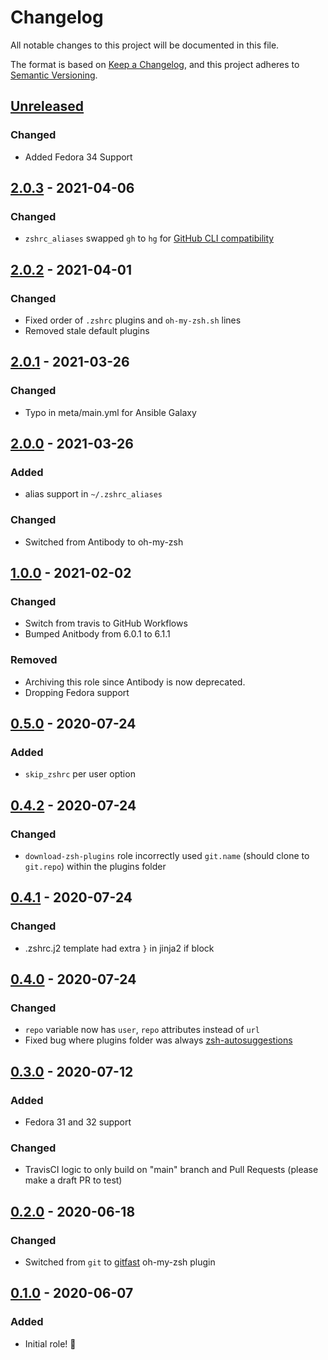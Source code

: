 # Changelog

All notable changes to this project will be documented in this file.

The format is based on [Keep a Changelog](https://keepachangelog.com/en/1.0.0/),
and this project adheres to [Semantic Versioning](https://semver.org/spec/v2.0.0.html).

## [Unreleased]

### Changed

- Added Fedora 34 Support

## [2.0.3] - 2021-04-06

### Changed

- `zshrc_aliases` swapped `gh` to `hg` for [GitHub CLI compatibility](https://github.com/cli/cli)
## [2.0.2] - 2021-04-01

### Changed

- Fixed order of `.zshrc` plugins and `oh-my-zsh.sh` lines
- Removed stale default plugins

## [2.0.1] - 2021-03-26

### Changed

- Typo in meta/main.yml for Ansible Galaxy

## [2.0.0] - 2021-03-26

### Added

- alias support in `~/.zshrc_aliases`

### Changed

- Switched from Antibody to oh-my-zsh

## [1.0.0] - 2021-02-02

### Changed

- Switch from travis to GitHub Workflows
- Bumped Anitbody from 6.0.1 to 6.1.1

### Removed

- Archiving this role since Antibody is now deprecated.
- Dropping Fedora support

## [0.5.0] - 2020-07-24

### Added

- `skip_zshrc` per user option

## [0.4.2] - 2020-07-24

### Changed

- `download-zsh-plugins` role incorrectly used `git.name` (should clone to `git.repo`) within the plugins folder

## [0.4.1] - 2020-07-24

### Changed

- .zshrc.j2 template had extra `}` in jinja2 if block

## [0.4.0] - 2020-07-24

### Changed

- `repo` variable now has `user`, `repo` attributes instead of `url`
- Fixed bug where plugins folder was always [zsh-autosuggestions](https://github.com/iancleary/ansible-role-zsh/blob/15c3751c2b59bb212c4289284a0ed380c5a1745c/tasks/download-zsh-plugins.yml#L9)

## [0.3.0] - 2020-07-12

### Added

- Fedora 31 and 32 support

### Changed

- TravisCI logic to only build on "main" branch and Pull Requests (please make a draft PR to test)

## [0.2.0] - 2020-06-18

### Changed

- Switched from `git` to [gitfast](https://github.com/ohmyzsh/ohmyzsh/tree/master/plugins/gitfast) oh-my-zsh plugin

## [0.1.0] - 2020-06-07

### Added

- Initial role! 🚀

[Unreleased]: https://github.com/iancleary/ansible-role-zsh/compare/v2.0.3...HEAD
[2.0.3]: https://github.com/iancleary/ansible-role-zsh/releases/tag/v2.0.3
[2.0.2]: https://github.com/iancleary/ansible-role-zsh/releases/tag/v2.0.2
[2.0.1]: https://github.com/iancleary/ansible-role-zsh/releases/tag/v2.0.1
[2.0.0]: https://github.com/iancleary/ansible-role-zsh/releases/tag/v2.0.0
[1.0.0]: https://github.com/iancleary/ansible-role-zsh/releases/tag/v1.0.0
[0.5.0]: https://github.com/iancleary/ansible-role-zsh/releases/tag/v0.5.0
[0.4.2]: https://github.com/iancleary/ansible-role-zsh/releases/tag/v0.4.2
[0.4.1]: https://github.com/iancleary/ansible-role-zsh/releases/tag/v0.4.1
[0.4.0]: https://github.com/iancleary/ansible-role-zsh/releases/tag/v0.4.0
[0.3.0]: https://github.com/iancleary/ansible-role-zsh/releases/tag/v0.3.0
[0.2.0]: https://github.com/iancleary/ansible-role-zsh/releases/tag/v0.2.0
[0.1.0]: https://github.com/iancleary/ansible-role-zsh/releases/tag/v0.1.0
